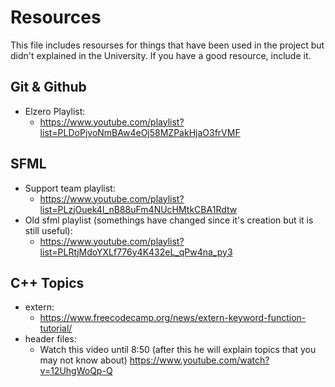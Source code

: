 # Resources
This file includes resourses for things that have been used in the project but didn't explained in the University.
If you have a good resource, include it.

## Git & Github
* Elzero Playlist:
    * https://www.youtube.com/playlist?list=PLDoPjvoNmBAw4eOj58MZPakHjaO3frVMF

## SFML
* Support team playlist:
    * https://www.youtube.com/playlist?list=PLzjOuek4I_nB88uFm4NUcHMtkCBA1Rdtw
* Old sfml playlist (somethings have changed since it's creation but it is still useful):
    * https://www.youtube.com/playlist?list=PLRtjMdoYXLf776y4K432eL_qPw4na_py3
## C++ Topics
* extern:
    * https://www.freecodecamp.org/news/extern-keyword-function-tutorial/
* header files:
    * Watch this video until 8:50 (after this he will explain topics that you may not know about)
      https://www.youtube.com/watch?v=12UhgWoQp-Q